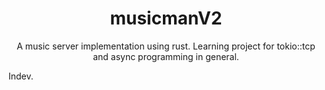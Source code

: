 <h1 align="center"> musicmanV2 </h1>

<p align="center" >
  A music server implementation using rust. Learning project for tokio::tcp and async programming in general.
</p>

Indev.
